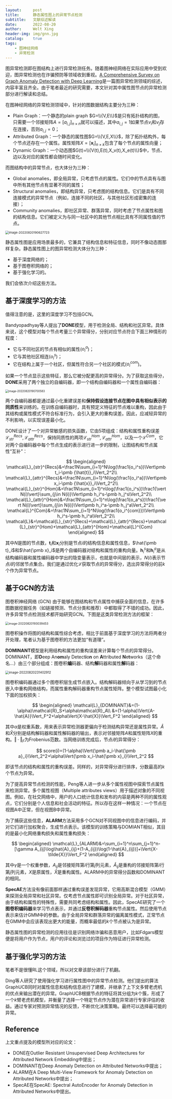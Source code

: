 ```yaml
---
layout:     post
title:      静态属性图上的异常节点检测
subtitle:   文献综述解读
date:       2022-08-20
author:     Welt Xing
header-img: img/gnn.jpg
catalog:    true
tags:
    - 图神经网络
    - 异常检测
---
```


图异常检测即在图结构上进行异常检测任务。随着图神经网络在实际应用中受到欢迎，图异常检测也在诈骗预防等领域收到重视。[A Comprehensive Survey on Graph Anomaly Detection with Deep Learning](https://arxiv.org/pdf/2106.07178.pdf)是一篇图异常检测领域的综述，内容丰富且齐全。由于笔者最近的研究需要，本文针对其中属性图节点的异常检测部分进行解读和总结。

在图神经网络的异常检测领域中，针对的图数据结构主要分为三种：

- Plain Graph：一个静态的plain graph $G=\\{V,E\\}$是只有拓扑结构的图，只需要一个邻接矩阵$A=[a_{i,j}] _{n\times n}$就可以描述，其中$a_{i,j}=1$如果节点$v_i$和$v_j$存在连接，否则$a_{i,j}=0$；
- Attributed Graph：一个静态的属性图$G=\\{V,E,X\\}$，除了拓扑结构外，每个节点还存在一个属性。属性矩阵$X=[\pmb x_i]_{n\times k}$包含了每个节点的属性向量；
- Dynamic Graph：一个动态图$G(t)=\\{V(t),E(t),X_v(t),X_e(t)\\}$中，节点、边以及对应的属性都会随时间变化。

而图结构中的异常节点，也大体分为三种：

- Global anomalies，即全局异常，只考虑节点的属性。它们中的节点具有与图中所有其他节点有显著不同的属性；
- Structural anomalies，即结构异常，只考虑图的结构信息。它们是具有不同连接模式的异常节点（例如，连接不同的社区，与其他社区形成密集的连接）；
- Community anomalies，即社区异常、群落异常，同时考虑了节点属性和图的结构信息。它们被定义为与同一社区中的其他节点相比具有不同属性值的节点。

<img src="/img/image-20220820190627723.png" alt="image-20220820190627723" style="zoom:67%;" />

静态属性图是应用场景最多的，它兼具了结构信息和特征信息，同时不像动态图那样复杂。静态属性图上的图异常检测大体分为三种：

- 基于深度网络的；
- 基于图卷积网络的；
- 基于强化学习的。

我们会依次介绍这些方法。

## 基于深度学习的方法

值得注意的是，这里的深度学习不包括GCN。

Bandyopadhyay等人提出了**DONE**模型，用于检测全局、结构和社区异常。具体来说，这个模型对每个节点考量三个异常得分，分别对应节点符合下面三种情形的程度：

- 它与不同社区的节点有相似的属性($o_i^a$)；
- 它与其他社区相连($o_i^s$)；
- 它在结构上属于一个社区，但属性符合另一个社区的模式($o_i^{com}$)。

如果一个节点显示这些特征，那么它被分配更高的异常得分。为了获取这些得分，**DONE**采用了两个独立的自编码器，即一个结构自编码器和一个属性自编码器：

<img src="/img/image-20220820190700583.png" alt="image-20220820190700583" style="zoom:60%;" />

两个自编码器都是通过最小化重建误差和**保持假设连接节点在图中具有相似表示的同质性**来训练的。在训练自编码器时，具有预定义特征的节点难以重构，因此由于其结构或属性模式不符合标准行为，会引入更大的重构误差。因此，应减轻异常的不利影响，以实现误差最小化。

DONE设计了一个对异常敏感的损失函数，它由5项组成：结构和属性重构误差$\mathcal L_{str}^{Recs},\mathcal L_{attr}^{Recs}$，保持同质性的两项$\mathcal L_{str}^{Hom},\mathcal{L}_{attr}^{Hom}$，以及一个$\mathcal{L}^{Com}$，它对两个自编码器中每个节点生成的表示进行进一步的限制，让图结构和节点属性“互补”：

$$
\begin{aligned}
\mathcal{L}_{str}^{Recs}&=\frac1N\sum_{i=1}^N\log(\frac1{o_i^s})\Vert\pmb t_i-\pmb {\hat{t}}_i\Vert_2^2\\
\mathcal{L}_{attr}^{Recs}&=\frac1N\sum_{i=1}^N\log(\frac1{o_i^a})\Vert\pmb x_i-\pmb {\hat{x}}_i\Vert_2^2\\
\mathcal{L}_{str}^{Hom}&=\frac1N\sum_{i=1}^n\log(\frac1{o_i^s})\frac1{\vert N(i)\vert}\sum_{j\in N(i)}\Vert\pmb h_i^s-\pmb h_j^s\Vert_2^2\\
\mathcal{L}_{attr}^{Hom}&=\frac1N\sum_{i=1}^n\log(\frac1{o_a^s})\frac1{\vert N(i)\vert}\sum_{j\in N(i)}\Vert\pmb h_i^a-\pmb h_j^a\Vert_2^2\\
\mathcal{L}^{Com}&=\frac1N\sum_{i=1}^N\log(\frac1{o_i^{com}})\Vert\pmb h_i^s-\pmb h_i^a\Vert_2^2\\
\mathcal{L}&=\mathcal{L}_{str}^{Recs}+\mathcal{L}_{attr}^{Recs}+\mathcal{L}_{str}^{Hom}+\mathcal{L}_{attr}^{Hom}+\mathcal{L}^{Com}
\end{aligned}
$$

其中$N$是图的节点数，$\pmb t_i$和$\pmb x_i$分别是节点$i$的结构信息和属性信息，$\hat{\pmb t}_i$和$\hat{\pmb x}_i$是两个自编码器对结构和属性的重构向量。$\pmb h_i^s$和$\pmb h_i^a$是从结构编码器和属性编码器中学出的隐变量表示，也就是中间层的表示，$N(i)$表示节点$i$的邻居节点集合。我们是通过优化$\mathcal{L}$获取节点的异常得分，选出异常得分的前$k$个作为异常节点。

## 基于GCN的方法

图卷积神经网络 (GCN) 由于能够在图结构和节点属性中捕获全面的信息，在许多图数据挖掘任务（如链接预测、节点分类和推荐）中都取得了不错的成功。因此，许多异常节点检测技术都开始研究GCN。下图是这类异常检测方法的框架：

<img src="/img/image-20220820193039453.png" alt="image-20220820193039453" style="zoom:65%;" />

图卷积操作将图的结构和属性综合考虑，相比于前面基于深度学习的方法将两者分开处理，笔者认为基于图卷积的方法更加“有道理”。

**DOMINANT**模型是利用结构和属性的重构误差来计算每个节点的异常得分。DOMINANT，即**D**eep An**om**aly Detect**i**o**n** on **A**ttributed **N**e**t**works（这个命名...）由三个部分组成：图卷积**编**码器、结构**解**码器和属性**解**码器：

<img src="/img/image-20220820231402912.png" alt="image-20220820231402912" style="zoom:70%;" />

图卷积编码器通过多个图卷积层生成节点嵌入。结构解码器倾向于从学习到的节点嵌入中重构网络结构，而属性重构解码器重构节点属性矩阵。整个模型试图最小化下面的加权损失：

$$
\begin{aligned}
\mathcal{L}_{DOMINANT}&=(1-\alpha)\mathcal{R}_S+\alpha\mathcal{R}_A\\
&=(1-\alpha)\Vert{A-\hat{A}}\Vert_F^2+\alpha\Vert{X-\hat{X}}\Vert_F^2
\end{aligned}
$$

其中$\alpha$是权重系数，用来表示异常检测器更偏向于检测结构异常还是属性异常。$\hat{A}$和$\hat{X}$分别是结构解码器和属性解码器的输出，表示对邻接矩阵$A$和属性矩阵$X$的重构。$\Vert\cdot\Vert_F$为Frobenius范数。当网络训练完成后，节点$i$的异常得分：

$$
score(i)=(1-\alpha)\Vert{\pmb a_i-\hat{\pmb a}_i}\Vert_2^2+\alpha\Vert{\pmb x_i-\hat{\pmb x}_i}\Vert_2^2
$$

即该节点的结构和属性的重构误差。同样的，对异常得分进行排序，分数最高的$k$个节点为异常。

为了提高异常节点检测的性能，Peng等人进一步从多个属性视图中探索节点属性来检测异常。多个属性视图（Multiple attributes views）用于描述对象的不同视图。例如，在社交网络中，用户的人口统计信息和发布的内容是两种不同的属性观点，它们分别是个人信息和社会活动的特征。所以存在这样一种情况：一个节点在视图A中正常，但在视图B中异常。

为了捕获这些信息，**ALARM**方法采用多个GCN对不同视图中的信息进行编码，并对它们进行加权聚合，生成节点表示。该模型的训练策略与DOMIANT相似，其目的是最小化网络重构损失和属性重构损失：

$$
\begin{aligned}
\mathcal{L}_{ALARM}&=\sum_{i=1}^n\sum_{j=1}^n-[\gamma A_{ij}\log\hat{A}_{ij}+(1-A_{ij})\log(1-\hat{A}_{ij})]+\Vert{X-\tilde{X}}\Vert_F^2
\end{aligned}
$$

其中$\gamma$是一个权重参数，$A_{ij}$是邻接矩阵第$i$行第$j$列元素，$\hat{A}_{ij}$是重构的邻接矩阵第$i$行第$j$列元素，$X$是原属性，$\hat{X}$是重构属性。ALARM中的异常得分函数和DOMINANT的相同。

**SpecAE**方法没有像前面那样通过重构误差发现异常，它用高斯混合模型（GMM）来探测全局异常和社区异常。仅考虑节点属性即可识别全局异常。对于社区异常，由于结构和属性的特殊性，需要共同考虑结构和属性。因此，SpecAE研究了一个**图卷积编码器**来学习节点表示，并通过**反卷积解码器**重构节点属性。然后使用节点表示来估计GMM中的参数。由于全局异常和群落异常的偏离属性模式，正常节点在GMM中会应该表现出更大的能量，而概率最低的$k$个节点被认为是异常。

静态属性图的异常检测的应用往往是识别网络诈骗和恶意用户，比如Fdgars模型便是将用户作为节点，用户的评论和浏览过的项目作为特征进行异常检测。

## 基于强化学习的方法

笔者不是很懂RL这个领域，所以对文章该部分进行了机翻。

Ding等人研究了使用强化学习进行属性图中的异常节点检测。他们提出的算法GraphUCB同时对属性信息和结构信息进行了建模，并继承了上下文多臂老虎机的优点来输出潜在的异常。GraphUCB根据节点的特征将其分组为$k$个簇，形成了一个$k$臂老虎机模型，并衡量了选择一个特定节点作为潜在异常进行专家评估的收益。通过专家对预测异常情况的反馈，不断优化决策策略。最终可以选择最可能的异常。

## Reference

上文重点提及的模型所对应的论文：

- DONE在Outlier Resistant Unsupervised Deep Architectures for Attributed Network Embedding中提出；
- DOMINANT在Deep Anomaly Detection on Attributed Networks中提出；
- ALARM在A Deep Multi-View Framework for Anomaly Detection on Attributed Networks中提出；
- SpecAE在SpecAE: Spectral AutoEncoder for Anomaly Detection in Attributed Networks中提出。
